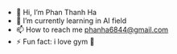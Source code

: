 - 👋 Hi, I’m Phan Thanh Ha
- 🌱 I’m currently learning in AI field
- 📫 How to reach me phanha6844@gmail.com
- ⚡ Fun fact: i love gym 💪

<!---
ha684/ha684 is a ✨ special ✨ repository because its `README.md` (this file) appears on your GitHub profile.
You can click the Preview link to take a look at your changes.
--->
